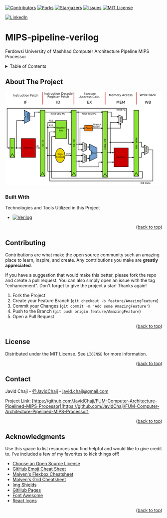 <a name="readme-top"></a>

[![Contributors][Contributors-Shield]][Contributors-URL]
[![Forks][Forks-Shield]][Forks-URL]
[![Stargazers][Stars-Shield]][Stars-URL]
[![Issues][Issues-Shield]][Issues-URL]
[![MIT License][License-Shield]][License-URL]

[![LinkedIn][LinkedIn-Shield]][Javid-LinkedIn-URL]

# MIPS-pipeline-verilog

Ferdowsi University of Mashhad Computer Architecture Pipeline MIPS Processor



<!-- TABLE OF CONTENTS -->
<details>
  <summary>Table of Contents</summary>
  <ol>
    <li>
      <a href="#about-the-project">About The Project</a>
      <ul>
        <li><a href="#built-with">Built With</a></li>
      </ul>
    </li>
    <li>
      <a href="#getting-started">Getting Started</a>
      <ul>
        <li><a href="#prerequisites">Prerequisites</a></li>
        <li><a href="#installation">Installation</a></li>
      </ul>
    </li>
    <li><a href="#usage">Usage</a></li>
    <li><a href="#roadmap">Roadmap</a></li>
    <li><a href="#contributing">Contributing</a></li>
    <li><a href="#license">License</a></li>
    <li><a href="#contact">Contact</a></li>
    <li><a href="#acknowledgments">Acknowledgments</a></li>
  </ol>
</details>



<!-- ABOUT THE PROJECT -->
## About The Project

[![Pipelined MIPS Architecture][Pipelined-MIPS-Architecture-Image]][Pipelined-MIPS-Architecture-URL]



### Built With

Technologies and Tools Utilized in this Project

* [![Verilog][Verilog-Shield]][Verilog-URL]

<p align="right">(<a href="#readme-top">back to top</a>)</p>



<!-- CONTRIBUTING -->
## Contributing

Contributions are what make the open source community such an amazing place to learn, inspire, and create. Any contributions you make are **greatly appreciated**.

If you have a suggestion that would make this better, please fork the repo and create a pull request. You can also simply open an issue with the tag "enhancement".
Don't forget to give the project a star! Thanks again!

1. Fork the Project
2. Create your Feature Branch (`git checkout -b feature/AmazingFeature`)
3. Commit your Changes (`git commit -m 'Add some AmazingFeature'`)
4. Push to the Branch (`git push origin feature/AmazingFeature`)
5. Open a Pull Request

<p align="right">(<a href="#readme-top">back to top</a>)</p>



<!-- LICENSE -->
## License

Distributed under the MIT License. See `LICENSE` for more information.

<p align="right">(<a href="#readme-top">back to top</a>)</p>



<!-- CONTACT -->
## Contact

Javid Chaji - [@JavidChaji](https://twitter.com/JavidChaji) - javid.chaji@gmail.com

Project Link: [https://github.com/JavidChaji/FUM-Computer-Architecture-Pipelined-MIPS-Processor](https://github.com/JavidChaji/FUM-Computer-Architecture-Pipelined-MIPS-Processor)

<p align="right">(<a href="#readme-top">back to top</a>)</p>



<!-- ACKNOWLEDGMENTS -->
## Acknowledgments

Use this space to list resources you find helpful and would like to give credit to. I've included a few of my favorites to kick things off!

* [Choose an Open Source License](https://choosealicense.com)
* [GitHub Emoji Cheat Sheet](https://www.webpagefx.com/tools/emoji-cheat-sheet)
* [Malven's Flexbox Cheatsheet](https://flexbox.malven.co/)
* [Malven's Grid Cheatsheet](https://grid.malven.co/)
* [Img Shields](https://shields.io)
* [GitHub Pages](https://pages.github.com)
* [Font Awesome](https://fontawesome.com)
* [React Icons](https://react-icons.github.io/react-icons/search)

<p align="right">(<a href="#readme-top">back to top</a>)</p>



<!-- MARKDOWN LINKS & IMAGES -->
<!-- https://www.markdownguide.org/basic-syntax/#reference-style-links -->
<!-- https://ileriayo.github.io/markdown-badges/ -->

<!-- Contributors -->
[Contributors-Shield]: https://img.shields.io/github/contributors/javidchaji/FUM-Computer-Architecture-Pipelined-MIPS-Processor.svg?style=for-the-badge

[Contributors-URL]: https://github.com/javidchaji/FUM-Computer-Architecture-Pipelined-MIPS-Processor/graphs/contributors


<!-- Forks -->
[Forks-Shield]: https://img.shields.io/github/forks/javidchaji/FUM-Computer-Architecture-Pipelined-MIPS-Processor.svg?style=for-the-badge

[Forks-URL]: https://github.com/javidchaji/FUM-Computer-Architecture-Pipelined-MIPS-Processor/network/members


<!-- Stars -->
[Stars-Shield]: https://img.shields.io/github/stars/javidchaji/FUM-Computer-Architecture-Pipelined-MIPS-Processor.svg?style=for-the-badge

[Stars-URL]: https://github.com/javidchaji/FUM-Computer-Architecture-Pipelined-MIPS-Processor/stargazers


<!-- Issues -->
[Issues-Shield]: https://img.shields.io/github/issues/javidchaji/FUM-Computer-Architecture-Pipelined-MIPS-Processor.svg?style=for-the-badge

[Issues-URL]: https://github.com/javidchaji/FUM-Computer-Architecture-Pipelined-MIPS-Processor/issues


<!-- License -->
[License-Shield]: https://img.shields.io/github/license/javidchaji/FUM-Computer-Architecture-Pipelined-MIPS-Processor.svg?style=for-the-badge

[License-URL]: https://github.com/javidchaji/FUM-Computer-Architecture-Pipelined-MIPS-Processor/blob/master/LICENSE


<!-- LinkedIn -->
[LinkedIn-Shield]: https://img.shields.io/badge/linkedin-%230077B5.svg?style=for-the-badge&logo=linkedin&logoColor=white

[Javid-LinkedIn-URL]: https://linkedin.com/in/javidchaji


<!-- Verilog -->
[Verilog-Shield]: https://img.shields.io/badge/Verilog-000000?style=for-the-badge&logo=v&logoColor=white

[Verilog-URL]: https://ieeexplore.ieee.org/document/5985443


<!-- MIPS Architecture -->
[Pipelined-MIPS-Architecture-Image]: Images/MIPS_Architecture_(Pipelined).svg

[Pipelined-MIPS-Architecture-URL]: .
